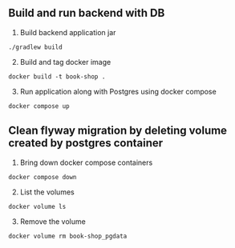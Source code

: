 ## Build and run backend with DB
1. Build backend application jar
```shell
./gradlew build
```
2. Build and tag docker image
```shell
docker build -t book-shop .
```
3. Run application along with Postgres using docker compose
```shell
docker compose up
```

## Clean flyway migration by deleting volume created by postgres container
1. Bring down docker compose containers
```shell
docker compose down
```
2. List the volumes
```shell
docker volume ls
```
3. Remove the volume
```shell
docker volume rm book-shop_pgdata
```

